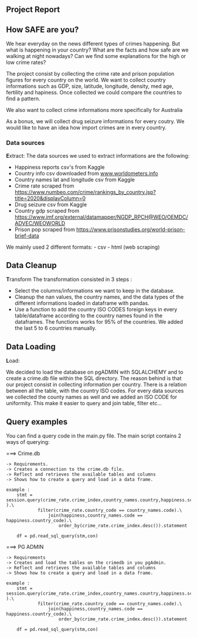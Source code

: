 ## Project Report

## How SAFE are you?

We hear everyday on the news different types of crimes happening. 
But what is happening in your country?
What are the facts and how safe are we walking at night nowadays?
Can we find some explanations for the high or low crime rates?

The project consist by collecting the crime rate and prison population figures for every country on the world.
We want to collect country informations such as GDP, size, latitude, longitude, density, med age, fertility and hapiness.
Once collected we could compare the countries to find a pattern.

We also want to collect crime informations more specifically for Australia

As a bonus, we will collect drug seizure informations for every coutry. 
We would like to have an idea how import crimes are in every country.

### Data sources

**E**xtract:
The data sources we used to extract informations are the following:

* Happiness reports csv's from Kaggle
* Country info csv downloaded from www.worldometers.info
* Country names lat and longitude csv from Kaggle
* Crime rate scraped from https://www.numbeo.com/crime/rankings_by_country.jsp?title=2020&displayColumn=0
* Drug seizure csv from Kaggle
* Country gdp scraped from https://www.imf.org/external/datamapper/NGDP_RPCH@WEO/OEMDC/ADVEC/WEOWORLD
* Prison pop scraped from https://www.prisonstudies.org/world-prison-brief-data

We mainly used 2 different formats: 
    - csv
    - html (web scraping)

## Data Cleanup 
**T**ransform
The transformation consisted in 3 steps :

* Select the columns/informations we want to keep in the database.
* Cleanup the nan values, the country names, and the data types of the different informations loaded in dataframe
with pandas.
* Use a function to add the country ISO CODES foreign keys in every table/dataframe according to the country names found in the dataframes. The functions works for 95% of the countries. We added the last 5 to 6 countries manually.

## Data Loading 
**L**oad:

We decided to load the database on pgADMIN with SQLALCHEMY and to create a crime.db file within the SQL directory.
The reason behind is that our project consist in collecting information per country. 
There is a relation between all the table, with the country ISO codes.
For every data sources we collected the county names as well and we added an ISO CODE for uniformity.
This make it easier to query and join table, filter etc...

## Query examples

You can find a query code in the main.py file.
The main script contains 2 ways of querying:

 ===> Crime.db

    -> Requirements.
    -> Creates a connection to the crime.db file.
    -> Reflect and retrieves the available tables and columns
    -> Shows how to create a query and load in a data frame.

    example : 
        stmt = session.query(crime_rate.crime_index,country_names.country,happiness.score ).\
                filter(crime_rate.country_code == country_names.code).\
                    join(happiness,country_names.code == happiness.country_code).\
                        order_by(crime_rate.crime_index.desc()).statement

        df = pd.read_sql_query(stm,con)

 ===> PG ADMIN

    -> Requirements
    -> Creates and load the tables on the crimedb in you pgAdmin.
    -> Reflect and retrieves the available tables and columns
    -> Shows how to create a query and load in a data frame.

    example : 
        stmt = session.query(crime_rate.crime_index,country_names.country,happiness.score ).\
                filter(crime_rate.country_code == country_names.code).\
                    join(happiness,country_names.code == happiness.country_code).\
                        order_by(crime_rate.crime_index.desc()).statement

        df = pd.read_sql_query(stm,con)



